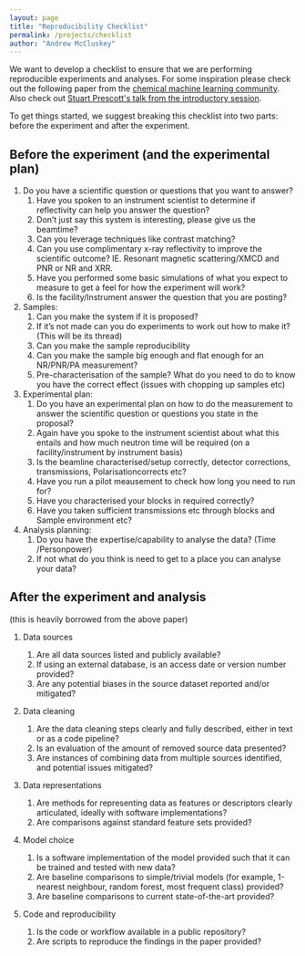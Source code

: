 ```yaml
---
layout: page
title: "Reproducibility Checklist"
permalink: /projects/checklist
author: "Andrew McCluskey"
---
```


We want to develop a checklist to ensure that we are performing reproducible experiments and analyses. 
For some inspiration please check out the following paper from the [chemical machine learning community](https://doi.org/10.1038/s41557-021-00716-z).
Also check out [Stuart Prescott's talk from the introductory session](https://teaching.complexfluids.net/short-courses/ORSO2021/prescott-orso2021-reproducibility.pdf).

To get things started, we suggest breaking this checklist into two parts: before the experiment and after the experiment. 

## Before the experiment (and the experimental plan)

1. Do you have a scientific question or questions that you want to answer?
    1. Have you spoken to an instrument scientist to determine if reflectivity can help you answer the question? 
    2. Don’t just say this system is interesting, please give us the beamtime? 
    3. Can you leverage techniques like contrast matching?
    4. Can you use complimentary x-ray reflectivity to improve the scientific outcome? IE. Resonant magnetic scattering/XMCD and PNR or NR and XRR. 
    5. Have you performed some basic simulations of what you expect to measure to get a feel for how the experiment will work? 
    6. Is the facility/Instrument answer the question that you are posting?
2. Samples:
    1. Can you make the system if it is proposed? 
    2. If it’s not made can you do experiments to work out how to make it? (This will be its thread) 
    3. Can you make the sample reproducibility
    4. Can you make the sample big enough and flat enough for an NR/PNR/PA measurement? 
    5. Pre-characterisation of the sample? What do you need to do to know you have the correct effect (issues with chopping up samples etc) 
3. Experimental plan: 
    1. Do you have an experimental plan on how to do the measurement to answer the scientific question or questions you state in the proposal? 
    2. Again have you spoke to the instrument scientist about what this entails and how much neutron time will be required (on a facility/instrument by instrument basis) 
    3. Is the beamline characterised/setup correctly, detector corrections, transmissions, Polarisationcorrects etc? 
    4. Have you run a pilot meausement to check how long you need to run for?
    5. Have you characterised your blocks in required correctly? 
    6. Have you taken sufficient transmissions etc through blocks and Sample environment etc?  
4. Analysis planning:
    1. Do you have the expertise/capability to analyse the data? (Time /Personpower) 
    2. If not what do you think is need to get to a place you can analyse your data? 

## After the experiment and analysis 

(this is heavily borrowed from the above paper)

1. Data sources
    1. Are all data sources listed and publicly available?
    2. If using an external database, is an access date or version number provided?
    3. Are any potential biases in the source dataset reported and/or mitigated?

2. Data cleaning
    1. Are the data cleaning steps clearly and fully described, either in text or as a code pipeline?
    2. Is an evaluation of the amount of removed source data presented?
    3. Are instances of combining data from multiple sources identified, and potential issues mitigated? 

3. Data representations
    1. Are methods for representing data as features or descriptors clearly articulated, ideally with software implementations?
    2. Are comparisons against standard feature sets provided? 

4. Model choice
    1. Is a software implementation of the model provided such that it can be trained and tested with new data?
    2. Are baseline comparisons to simple/trivial models (for example, 1-nearest neighbour, random forest, most frequent class) provided?
    3. Are baseline comparisons to current state-of-the-art provided? 

6. Code and reproducibility 
    1. Is the code or workflow available in a public repository?
    2. Are scripts to reproduce the findings in the paper provided?

